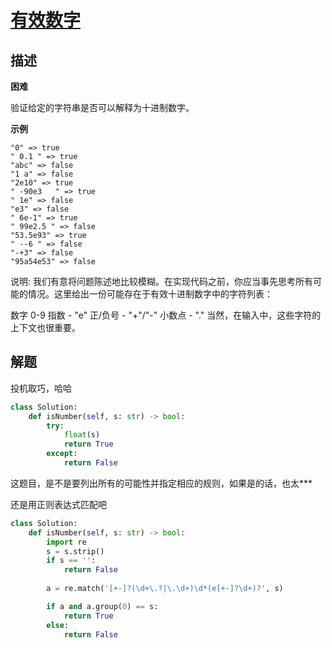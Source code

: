 # [有效数字](https://leetcode-cn.com/problems/valid-number/)

## 描述  
**困难**  

验证给定的字符串是否可以解释为十进制数字。

**示例**

    "0" => true
    " 0.1 " => true
    "abc" => false
    "1 a" => false
    "2e10" => true
    " -90e3   " => true
    " 1e" => false
    "e3" => false
    " 6e-1" => true
    " 99e2.5 " => false
    "53.5e93" => true
    " --6 " => false
    "-+3" => false
    "95a54e53" => false

说明: 我们有意将问题陈述地比较模糊。在实现代码之前，你应当事先思考所有可能的情况。这里给出一份可能存在于有效十进制数字中的字符列表：

数字 0-9
指数 - "e"
正/负号 - "+"/"-"
小数点 - "."
当然，在输入中，这些字符的上下文也很重要。

## 解题  
投机取巧，哈哈  
```python
class Solution:
    def isNumber(self, s: str) -> bool:
        try:
            float(s)
            return True
        except:
            return False
```

这题目，是不是要列出所有的可能性并指定相应的规则，如果是的话，也太***

还是用正则表达式匹配吧  
```python
class Solution:
    def isNumber(self, s: str) -> bool:
        import re
        s = s.strip()
        if s == '':
            return False
            
        a = re.match('[+-]?(\d+\.?|\.\d+)\d*(e[+-]?\d+)?', s)

        if a and a.group(0) == s:
            return True
        else:
            return False

```



